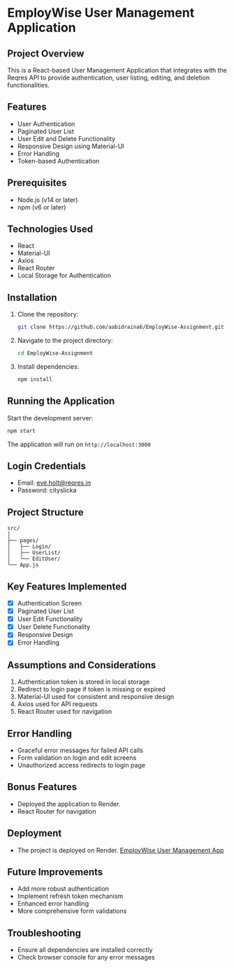 # EmployWise User Management Application

## Project Overview

This is a React-based User Management Application that integrates with the Reqres API to provide authentication, user listing, editing, and deletion functionalities.

## Features

- User Authentication
- Paginated User List
- User Edit and Delete Functionality
- Responsive Design using Material-UI
- Error Handling
- Token-based Authentication

## Prerequisites

- Node.js (v14 or later)
- npm (v6 or later)

## Technologies Used

- React
- Material-UI
- Axios
- React Router
- Local Storage for Authentication

## Installation

1. Clone the repository:
   ```bash
   git clone https://github.com/aabidraina6/EmployWise-Assignment.git
   ```

2. Navigate to the project directory:
   ```bash
   cd EmployWise-Assignment
   ```

3. Install dependencies:
   ```bash
   npm install
   ```



## Running the Application

Start the development server:
```bash
npm start
```

The application will run on `http://localhost:3000`

## Login Credentials

- Email: eve.holt@reqres.in
- Password: cityslicka

## Project Structure

```
src/
│
├── pages/
│   ├── Login/
│   ├── UserList/
│   └── EditUser/
└── App.js
```

## Key Features Implemented

- [x] Authentication Screen
- [x] Paginated User List
- [x] User Edit Functionality
- [x] User Delete Functionality
- [x] Responsive Design
- [x] Error Handling

## Assumptions and Considerations

1. Authentication token is stored in local storage
2. Redirect to login page if token is missing or expired
3. Material-UI used for consistent and responsive design
4. Axios used for API requests
5. React Router used for navigation

## Error Handling

- Graceful error messages for failed API calls
- Form validation on login and edit screens
- Unauthorized access redirects to login page

## Bonus Features

- Deployed the application to Render. 
- React Router for navigation

## Deployment
- The project is deployed on Render. [EmployWise User Management App](https://employwise-user-management.onrender.com/)

## Future Improvements

- Add more robust authentication
- Implement refresh token mechanism
- Enhanced error handling
- More comprehensive form validations

## Troubleshooting

- Ensure all dependencies are installed correctly
- Check browser console for any error messages
